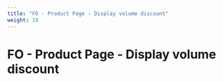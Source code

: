 ```yaml
---
title: "FO - Product Page - Display volume discount"
weight: 19
---
```


# FO - Product Page - Display volume discount

